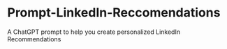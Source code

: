 # Prompt-LinkedIn-Reccomendations
A ChatGPT prompt to help you create personalized LinkedIn Recommendations
